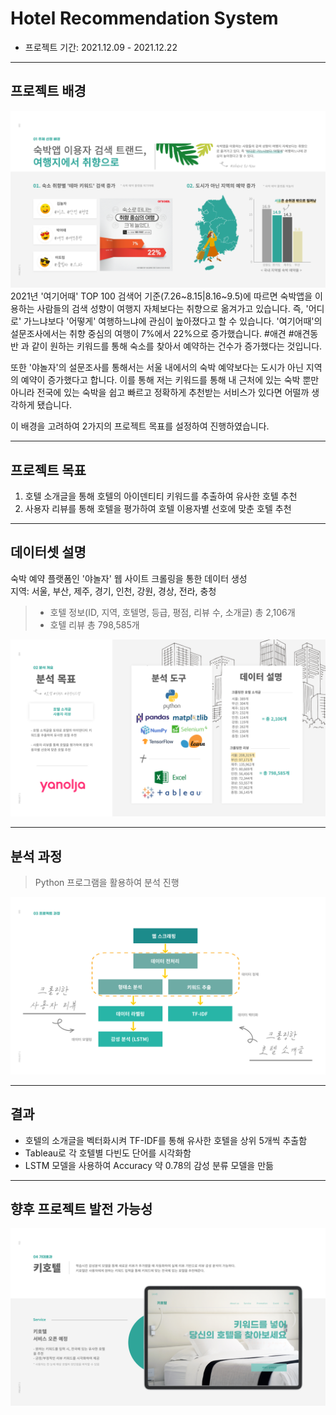 # Hotel Recommendation System
- 프로젝트 기간: 2021.12.09 - 2021.12.22
---
## 프로젝트 배경
![img1](img\img1.png)
2021년 '여기어때' TOP 100 검색어 기준(7.26~8.15|8.16~9.5)에 따르면 숙박앱을 이용하는 사람들의 검색 성향이 여행지 자체보다는 취향으로 옮겨가고 있습니다. 즉, '어디로' 가느냐보다 '어떻게' 여행하느냐에 관심이 높아졌다고 할 수 있습니다. '여기어때'의 설문조사에서는 취향 중심의 여행이 7%에서 22%으로 증가했습니다. #애견 #애견동반 과 같이 원하는 키워드를 통해 숙소를 찾아서 예약하는 건수가 증가했다는 것입니다.

또한 '야놀자'의 설문조사를 통해서는 서울 내에서의 숙박 예약보다는 도시가 아닌 지역의 예약이 증가했다고 합니다. 이를 통해 저는 키워드를 통해 내 근처에 있는 숙박 뿐만 아니라 전국에 있는 숙박을 쉽고 빠르고 정확하게 추천받는 서비스가 있다면 어떨까 생각하게 됐습니다.

이 배경을 고려하여 2가지의 프로젝트 목표를 설정하여 진행하였습니다.

---
## 프로젝트 목표
1. 호텔 소개글을 통해 호텔의 아이덴티티 키워드를 추출하여 유사한 호텔 추천
2. 사용자 리뷰를 통해 호텔을 평가하여 호텔 이용자별 선호에 맞춘 호텔 추천

---
## 데이터셋 설명
숙박 예약 플랫폼인 '야놀자' 웹 사이트 크롤링을 통한 데이터 생성<br>
지역: 서울, 부산, 제주, 경기, 인천, 강원, 경상, 전라, 충청
> - 호텔 정보(ID, 지역, 호텔명, 등급, 평점, 리뷰 수, 소개글) 총 2,106개<br>
> - 호텔 리뷰 총 798,585개<br>

![img2](img\img2.png)

---
## 분석 과정
> Python 프로그램을 활용하여 분석 진행

![img3](img\img3.png)

---
## 결과
- 호텔의 소개글을 벡터화시켜 TF-IDF를 통해 유사한 호텔을 상위 5개씩 추출함
- Tableau로 각 호텔별 다빈도 단어를 시각화함
- LSTM 모델을 사용하여 Accuracy 약 0.78의 감성 분류 모델을 만듦

---
## 향후 프로젝트 발전 가능성
![img4](img\img4.png)
